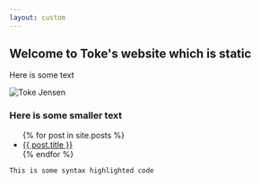 ```yaml
---
layout: custom
---
```



## Welcome to Toke's website which is static

Here is some text

![Toke Jensen][profile]

### Here is some smaller text

<ul>
  {% for post in site.posts %}
    <li>
      <a href="{{ post.url }}">{{ post.title }}</a>
    </li>
  {% endfor %}
</ul>

```markdown
This is some syntax highlighted code
```

[profile]: https://tokeloke.github.io/imgs/profile.png
